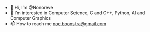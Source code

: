 - 👋 Hi, I’m @Nonoreve
- 👀 I’m interested in Computer Science, C and C++, Python, AI and Computer Graphics
- 📫 How to reach me noe.boonstra@gmail.com

<!---
Nonoreve/Nonoreve is a ✨ special ✨ repository because its `README.md` (this file) appears on your GitHub profile.
You can click the Preview link to take a look at your changes.
--->
